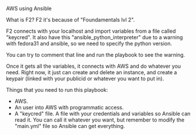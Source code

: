 AWS using Ansible

What is F2?
F2 it's because of "Foundamentals lvl 2".

F2 connects with your localhost and import variables from a file called "keycred". It also have this "ansible_python_interpreter" due to a warning with fedora31 and ansible, so we need to specify the python version.

You can try to comment that line and run the playbook to see the warning.

Once it gets all the variables, it connects with AWS and do whatever you need.
Right now, it just can create and delete an instance, and create a keypair (linked with your publicid or whatever you want to put in).

Things that you need to run this playbook:

- AWS.
- An user into AWS with programmatic access.
- A "keycred" file. A file with your credentials and variables so Ansible can read it.
You can call it whatever you want, but remember to modify the "main.yml" file so Ansible can get everything.
